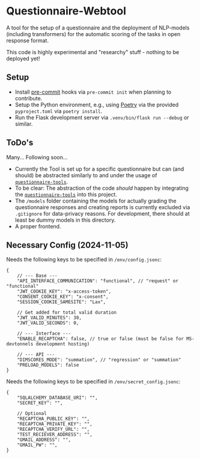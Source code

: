 # Questionnaire-Webtool

A tool for the setup of a questionnaire and the deployment of NLP-models (including transformers) for the automatic scoring of the tasks in open response format.

This code is highly experimental and "researchy" stuff - nothing to be deployed yet!

## Setup
- Install [pre-commit](https://pre-commit.com/) hooks via `pre-commit init` when planning to contribute.
- Setup the Python environment, e.g., using [Poetry](https://python-poetry.org/) via the provided `pyproject.toml` via `poetry install`.
- Run the Flask development server via `.venv/bin/flask run --debug` or similar.

## ToDo's

Many... Following soon...

- Currently the Tool is set up for a specific questionnaire but can (and should) be abstracted similarly to and under the usage of [`questionnaire-tools`](https://github.com/JannisZeller/questionnaire-tools).
- To be clear: The abstraction of the code *should* happen by integrating the [`questionnaire-tools`](https://github.com/JannisZeller/questionnaire-tools) into this project.
- The `/models` folder containing the models for actually grading the questionnaire responses and creating reports is currently excluded via `.gitignore` for data-privacy reasons. For development, there should at least be dummy models in this directory.
- A proper frontend.

## Necessary Config (2024-11-05)

Needs the following keys to be specified in `/env/config.jsonc`:
```jsonc
{
    // --- Base ---
    "API_INTERFACE_COMMUNICATION": "functional", // "request" or "functional"
    "JWT_COOKIE_KEY": "x-access-token",
    "CONSENT_COOKIE_KEY": "x-consent",
    "SESSION_COOKIE_SAMESITE": "Lax",

    // Get added for total valid duration
    "JWT_VALID_MINUTES": 30,
    "JWT_VALID_SECONDS": 0,

    // --- Interface ---
    "ENABLE_RECAPTCHA": false, // true or false (must be false for MS-devtonnels development hosting)

    // --- API ---
    "DIMSCORES_MODE": "summation", // "regression" or "summation"
    "PRELOAD_MODELS": false
}
```

Needs the following keys to be specified in `/env/secret_config.jsonc`:
```jsonc
{
    "SQLALCHEMY_DATABASE_URI": "",
    "SECRET_KEY": "",

    // Optional
    "RECAPTCHA_PUBLIC_KEY": "",
    "RECAPTCHA_PRIVATE_KEY": "",
    "RECAPTCHA_VERIFY_URL": "",
    "TEST_RECIEVER_ADDRESS": "",
    "GMAIL_ADDRESS": "",
    "GMAIL_PW": "",
}
```

